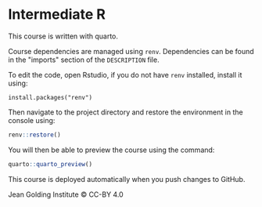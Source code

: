 # Intermediate R

This course is written with quarto.

Course dependencies are managed
using `renv`. Dependencies can
be found in the "imports" section
of the `DESCRIPTION` file.

To edit the code, open Rstudio, if you do not have `renv` installed, install it using:

`install.packages("renv")`

Then navigate to the project directory and restore the environment
in the console using:

```r
renv::restore()
```

You will then be able to preview the 
course using the command:

```r
quarto::quarto_preview()
```

This course is deployed automatically when you push changes to GitHub.

Jean Golding Institute © CC-BY 4.0